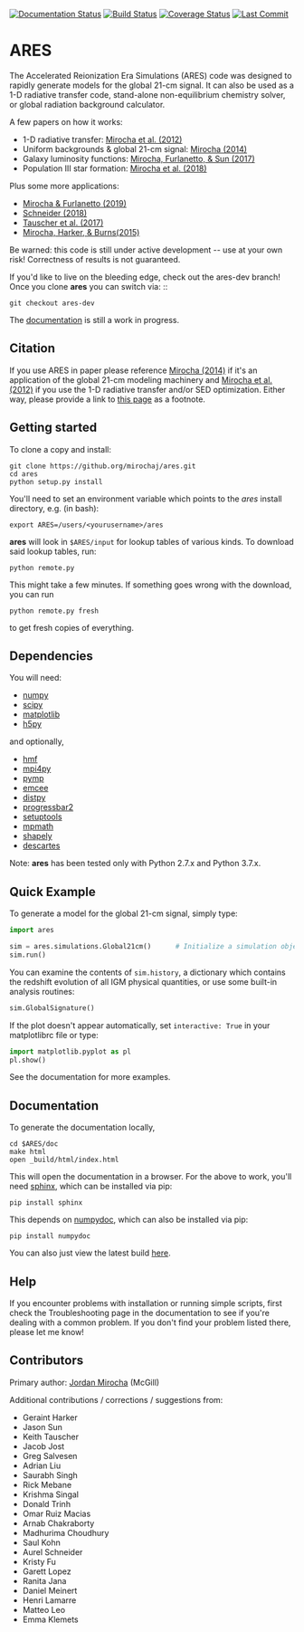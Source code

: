 [![Documentation Status](https://readthedocs.org/projects/ares/badge/?version=latest)](http://ares.readthedocs.io/en/latest/?badge=latest) [![Build Status](https://travis-ci.com/mirochaj/ares.svg?branch=master)](https://travis-ci.com/mirochaj/ares) [![Coverage Status](https://coveralls.io/repos/github/mirochaj/ares/badge.svg?branch=master)](https://coveralls.io/github/mirochaj/ares?branch=master) [![Last Commit](https://img.shields.io/github/last-commit/mirochaj/ares)](https://img.shields.io/github/last-commit/mirochaj/ares)


# **ARES**
The Accelerated Reionization Era Simulations (ARES) code was designed to
rapidly generate models for the global 21-cm signal. It can also be used as a 
1-D radiative transfer code, stand-alone non-equilibrium chemistry solver, or
global radiation background calculator. 

A few papers on how it works:

- 1-D radiative transfer: [Mirocha et al. (2012)](http://adsabs.harvard.edu/abs/2012ApJ...756...94M)
- Uniform backgrounds \& global 21-cm signal: [Mirocha (2014)](http://adsabs.harvard.edu/abs/2014MNRAS.443.1211M)
- Galaxy luminosity functions: [Mirocha, Furlanetto, & Sun (2017)](http://adsabs.harvard.edu/abs/2016arXiv160700386M)
- Population III star formation: [Mirocha et al. (2018)](http://adsabs.harvard.edu/abs/2018MNRAS.478.5591M)

Plus some more applications:

- [Mirocha & Furlanetto (2019)](http://adsabs.harvard.edu/abs/2018arXiv180303272M)
- [Schneider (2018)](http://adsabs.harvard.edu/abs/2018PhRvD..98f3021S)
- [Tauscher et al. (2017)](http://adsabs.harvard.edu/abs/2018ApJ...853..187T)
- [Mirocha, Harker, & Burns(2015)](http://adsabs.harvard.edu/abs/2015ApJ...813...11M)

Be warned: this code is still under active development -- use at your own
risk! Correctness of results is not guaranteed.

If you'd like to live on the bleeding edge, check out the ares-dev branch! Once you clone **ares** you can switch via: ::
    
    git checkout ares-dev

The [documentation](http://ares.readthedocs.org/en/latest/) is still a work in progress.

## Citation

If you use ARES in paper please reference [Mirocha (2014)](http://adsabs.harvard.edu/abs/2014MNRAS.443.1211M) if it's an application of the global 21-cm modeling machinery and [Mirocha et al. (2012)](http://adsabs.harvard.edu/abs/2012ApJ...756...94M) if you use the 1-D radiative transfer and/or SED optimization. Either way, please provide a link to [this page](https://github.com/mirochaj/ares) as a footnote.

## Getting started

To clone a copy and install:

```
git clone https://github.org/mirochaj/ares.git
cd ares
python setup.py install
```

You'll need to set an environment variable which points to the *ares* install directory, e.g. (in bash):

```
export ARES=/users/<yourusername>/ares
```

**ares** will look in ``$ARES/input`` for lookup tables of various kinds. To download said lookup tables, run:

```
python remote.py
```
    
This might take a few minutes. If something goes wrong with the download, you can run

```
python remote.py fresh
```
    
to get fresh copies of everything.
    
## Dependencies

You will need:

- [numpy](http://www.numpy.org/)
- [scipy](http://www.scipy.org/)
- [matplotlib](http://matplotlib.org/)
- [h5py](http://www.h5py.org/)

and optionally,

- [hmf](https://github.com/steven-murray/hmf)
- [mpi4py](http://mpi4py.scipy.org)
- [pymp](https://github.com/classner/pymp)
- [emcee](http://dan.iel.fm/emcee/current/)
- [distpy](https://bitbucket.org/ktausch/distpy)
- [progressbar2](http://progressbar-2.readthedocs.io/en/latest/)
- [setuptools](https://pypi.python.org/pypi/setuptools)
- [mpmath](http://mpmath.googlecode.com/svn-history/r1229/trunk/doc/build/setup.html)
- [shapely](https://pypi.python.org/pypi/Shapely)
- [descartes](https://pypi.python.org/pypi/descartes)


Note: **ares** has been tested only with Python 2.7.x and Python 3.7.x.

## Quick Example

To generate a model for the global 21-cm signal, simply type:

```python
import ares

sim = ares.simulations.Global21cm()      # Initialize a simulation object
sim.run()   
```                                               
    
You can examine the contents of ``sim.history``, a dictionary which contains 
the redshift evolution of all IGM physical quantities, or use some built-in 
analysis routines:

```python
sim.GlobalSignature()
```    
	
If the plot doesn't appear automatically, set ``interactive: True`` in your matplotlibrc file or type:

```python
import matplotlib.pyplot as pl
pl.show()
```

See the documentation for more examples.

## Documentation

To generate the documentation locally, 

```
cd $ARES/doc
make html
open _build/html/index.html
```
 
This will open the documentation in a browser. For the above to work, you'll
need [sphinx](http://sphinx-doc.org/contents.html), which can be installed
via pip:

```
pip install sphinx
```

This depends on [numpydoc](https://github.com/numpy/numpydoc), which can also
be installed via pip:

```
pip install numpydoc
```

You can also just view the latest build [here](http://ares.readthedocs.org/en/latest/).

## Help

If you encounter problems with installation or running simple scripts, first check the Troubleshooting page in the documentation to see if you're dealing with a common problem. If you don't find your problem listed there, please let me know!

## Contributors

Primary author: [Jordan Mirocha](https://sites.google.com/site/jordanmirocha/home) (McGill)

Additional contributions / corrections / suggestions from:

- Geraint Harker
- Jason Sun 
- Keith Tauscher
- Jacob Jost
- Greg Salvesen
- Adrian Liu
- Saurabh Singh
- Rick Mebane
- Krishma Singal
- Donald Trinh
- Omar Ruiz Macias
- Arnab Chakraborty
- Madhurima Choudhury
- Saul Kohn
- Aurel Schneider
- Kristy Fu
- Garett Lopez
- Ranita Jana
- Daniel Meinert
- Henri Lamarre
- Matteo Leo
- Emma Klemets
